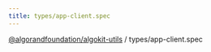 ```yaml
---
title: types/app-client.spec
---
```

[@algorandfoundation/algokit-utils](/reference/algokit-utils-ts/api/readme/) / types/app-client.spec